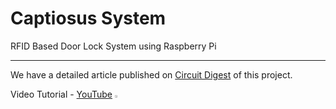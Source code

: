 # Captiosus System
 RFID Based Door Lock System using Raspberry Pi
 <hr>
 We have a detailed article published on <a href="https://circuitdigest.com/microcontroller-projects/rfid-based-door-lock-system">Circuit Digest</a> of this project.
 
 Video Tutorial - [YouTube](https://youtu.be/trHSyfL1Qb0?si=hXiJ8bF_dzZ-iU1g) <img src="https://github.com/Garvitkul/Garvitkul/assets/83578615/27c1eba6-9656-4b74-865b-936042607c62" width="2%">
